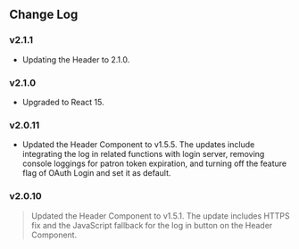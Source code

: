 ## Change Log

### v2.1.1
- Updating the Header to 2.1.0.

### v2.1.0
- Upgraded to React 15.

### v2.0.11
- Updated the Header Component to v1.5.5. The updates include integrating the log in related functions with login server, removing console loggings for patron token expiration, and turning off the feature flag of OAuth Login and set it as default.

### v2.0.10
> Updated the Header Component to v1.5.1. The update includes HTTPS fix and the JavaScript fallback for the log in button on the Header Component.
